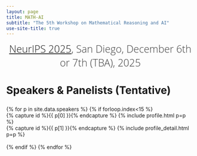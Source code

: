 ```yaml
---
layout: page
title: MATH-AI
subtitle: "The 5th Workshop on Mathematical Reasoning and AI"
use-site-title: true
---
```

<div class="venue" style="font-size: 27px; display: block; font-family: 'Open Sans', 'Helvetica Neue', Helvetica, Arial, sans-serif; font-weight: 300; color: #404040; text-align: center;">
  <a target="_blank" href="https://neurips.cc/">NeurIPS 2025</a>, San Diego, December 6th or 7th (TBA), 2025
</div>

# Speakers & Panelists (Tentative)
<div class="container" style="margin-top: 25px;margin-bottom: 40px;">
  {% for p in site.data.speakers %}
  {% if forloop.index<15 %}
  <div class="row">
    <div class="col-sm">
    {% capture id %}{{ p[0] }}{% endcapture %}
    {% include profile.html p=p %}
    </div>
    <div class="col">
    {% capture id %}{{ p[1] }}{% endcapture %}
    {% include profile_detail.html p=p %}
    </div>
  </div>
  <br>
  {% endif %}
  {% endfor %}
</div>
